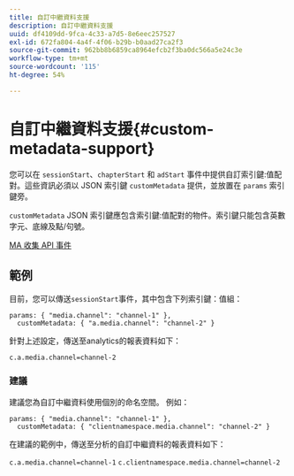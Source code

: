 ```yaml
---
title: 自訂中繼資料支援
description: 自訂中繼資料支援
uuid: df4109dd-9fca-4c33-a7d5-8e6eec257527
exl-id: 672fa804-4a4f-4f06-b29b-b0aad27ca2f3
source-git-commit: 962bb8b6859ca8964efcb2f3ba0dc566a5e24c3e
workflow-type: tm+mt
source-wordcount: '115'
ht-degree: 54%

---
```


# 自訂中繼資料支援{#custom-metadata-support}

您可以在 `sessionStart`、`chapterStart` 和 `adStart` 事件中提供自訂索引鍵:值配對。這些資訊必須以 JSON 索引鍵 `customMetadata` 提供，並放置在 `params` 索引鍵旁。

`customMetadata` JSON 索引鍵應包含索引鍵:值配對的物件。索引鍵只能包含英數字元、底線及點/句號。

[MA 收集 API 事件](/help/media-collection-api/mc-api-ref/mc-api-events-req.md)

## 範例

目前，您可以傳送`sessionStart`事件，其中包含下列索引鍵：值組：

```
params: { "media.channel": "channel-1" },
  customMetadata: { "a.media.channel": "channel-2" }
```

針對上述設定，傳送至analytics的報表資料如下：

`c.a.media.channel=channel-2`

### 建議

建議您為自訂中繼資料使用個別的命名空間。 例如：

```
params: { "media.channel": "channel-1" },
  customMetadata: { "clientnamespace.media.channel": "channel-2" }
```

在建議的範例中，傳送至分析的自訂中繼資料的報表資料如下：

`c.a.media.channel=channel-1`
`c.clientnamespace.media.channel=channel-2`
